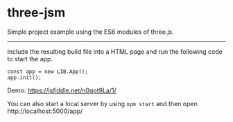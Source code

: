 # three-jsm
Simple project example using the ES6 modules of three.js.

---

Include the resulting build file into a HTML page and run the following code to start the app.

    const app = new LIB.App();
    app.init();

Demo: https://jsfiddle.net/n0qot9La/1/

You can also start a local server by using `npm start` and then open http://localhost:5000/app/
